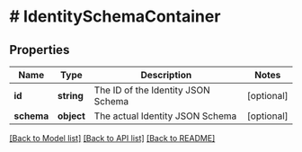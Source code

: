 # # IdentitySchemaContainer

## Properties

Name | Type | Description | Notes
------------ | ------------- | ------------- | -------------
**id** | **string** | The ID of the Identity JSON Schema | [optional]
**schema** | **object** | The actual Identity JSON Schema | [optional]

[[Back to Model list]](../../README.md#models) [[Back to API list]](../../README.md#endpoints) [[Back to README]](../../README.md)
